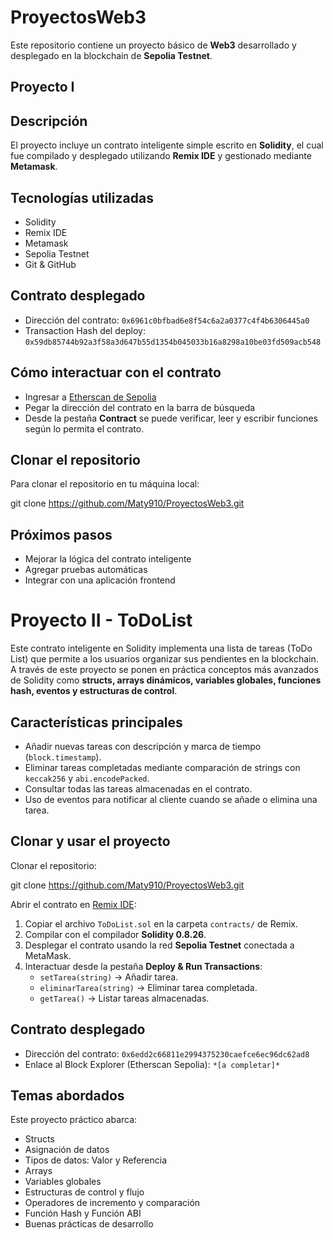 # ProyectosWeb3

Este repositorio contiene un proyecto básico de **Web3** desarrollado y desplegado en la blockchain de **Sepolia Testnet**.

## Proyecto I

## Descripción

El proyecto incluye un contrato inteligente simple escrito en **Solidity**, el cual fue compilado y desplegado utilizando **Remix IDE** y gestionado mediante **Metamask**.

## Tecnologías utilizadas

- Solidity
- Remix IDE
- Metamask
- Sepolia Testnet
- Git & GitHub

## Contrato desplegado

- Dirección del contrato: `0x6961c0bfbad6e8f54c6a2a0377c4f4b6306445a0`
- Transaction Hash del deploy: `0x59db85744b92a3f58a3d647b55d1354b045033b16a8298a10be03fd509acb548`

## Cómo interactuar con el contrato

- Ingresar a [Etherscan de Sepolia](https://sepolia.etherscan.io/)
- Pegar la dirección del contrato en la barra de búsqueda
- Desde la pestaña **Contract** se puede verificar, leer y escribir funciones según lo permita el contrato.

## Clonar el repositorio

Para clonar el repositorio en tu máquina local:

git clone https://github.com/Maty910/ProyectosWeb3.git

## Próximos pasos

- Mejorar la lógica del contrato inteligente
- Agregar pruebas automáticas
- Integrar con una aplicación frontend

# Proyecto II - ToDoList

Este contrato inteligente en Solidity implementa una lista de tareas (ToDo List) que permite a los usuarios organizar sus pendientes en la blockchain.  
A través de este proyecto se ponen en práctica conceptos más avanzados de Solidity como **structs, arrays dinámicos, variables globales, funciones hash, eventos y estructuras de control**.

## Características principales

- Añadir nuevas tareas con descripción y marca de tiempo (`block.timestamp`).
- Eliminar tareas completadas mediante comparación de strings con `keccak256` y `abi.encodePacked`.
- Consultar todas las tareas almacenadas en el contrato.
- Uso de eventos para notificar al cliente cuando se añade o elimina una tarea.

## Clonar y usar el proyecto

Clonar el repositorio:

git clone https://github.com/Maty910/ProyectosWeb3.git

Abrir el contrato en [Remix IDE](https://remix.ethereum.org/):

1. Copiar el archivo `ToDoList.sol` en la carpeta `contracts/` de Remix.  
2. Compilar con el compilador **Solidity 0.8.26**.  
3. Desplegar el contrato usando la red **Sepolia Testnet** conectada a MetaMask.  
4. Interactuar desde la pestaña **Deploy & Run Transactions**:
   - `setTarea(string)` → Añadir tarea.
   - `eliminarTarea(string)` → Eliminar tarea completada.
   - `getTarea()` → Listar tareas almacenadas.

## Contrato desplegado

- Dirección del contrato: `0x6edd2c66811e2994375230caefce6ec96dc62ad8`
- Enlace al Block Explorer (Etherscan Sepolia): `*[a completar]*`  

## Temas abordados

Este proyecto práctico abarca:

- Structs  
- Asignación de datos  
- Tipos de datos: Valor y Referencia  
- Arrays  
- Variables globales  
- Estructuras de control y flujo  
- Operadores de incremento y comparación  
- Función Hash y Función ABI  
- Buenas prácticas de desarrollo  

